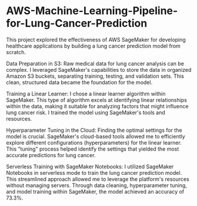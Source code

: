 # AWS-Machine-Learning-Pipeline-for-Lung-Cancer-Prediction

This project explored the effectiveness of AWS SageMaker for developing healthcare applications by building a lung cancer prediction model from scratch.

Data Preparation in S3: Raw medical data for lung cancer analysis can be complex. I leveraged SageMaker's capabilities to store the data in organized Amazon S3 buckets, separating training, testing, and validation sets. This clean, structured data became the foundation for the model.

Training a Linear Learner: I chose a linear learner algorithm within SageMaker. This type of algorithm excels at identifying linear relationships within the data, making it suitable for analyzing factors that might influence lung cancer risk. I trained the model using SageMaker's tools and resources.

Hyperparameter Tuning in the Cloud: Finding the optimal settings for the model is crucial. SageMaker's cloud-based tools allowed me to efficiently explore different configurations (hyperparameters) for the linear learner. This "tuning" process helped identify the settings that yielded the most accurate predictions for lung cancer.

Serverless Training with SageMaker Notebooks: I utilized SageMaker Notebooks in serverless mode to train the lung cancer prediction model. This streamlined approach allowed me to leverage the platform's resources without managing servers.
Through data cleaning, hyperparameter tuning, and model training within SageMaker, the model achieved an accuracy of 73.3%. 
